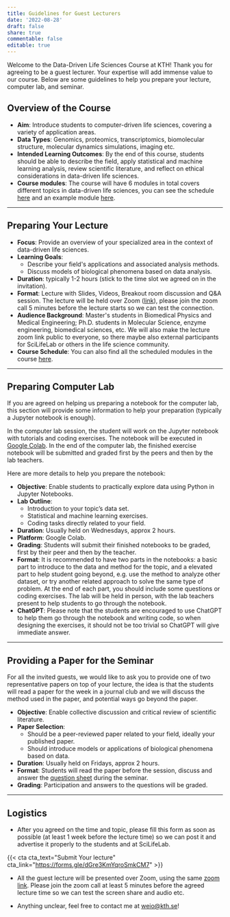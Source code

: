 ```yaml
---
title: Guidelines for Guest Lecturers
date: '2022-08-28'
draft: false
share: true
commentable: false
editable: true
---
```


Welcome to the Data-Driven Life Sciences Course at KTH! Thank you for agreeing to be a guest lecturer. Your expertise will add immense value to our course. Below are some guidelines to help you prepare your lecture, computer lab, and seminar.

## Overview of the Course

- **Aim**: Introduce students to computer-driven life sciences, covering a variety of application areas.
- **Data Types**: Genomics, proteomics, transcriptomics, biomolecular structure, molecular dynamics simulations, imaging etc.
- **Intended Learning Outcomes**: By the end of this course, students should be able to describe the field, apply statistical and machine learning analysis, review scientific literature, and reflect on ethical considerations in data-driven life sciences.
- **Course modules**: The course will have 6 modules in total covers different topics in data-driven life sciences, you can see the schedule [here](/course/ddls-2023/schedule/) and an example module [here](/course/ddls-2023/module-1/). 

---

## Preparing Your Lecture

- **Focus**: Provide an overview of your specialized area in the context of data-driven life sciences.
- **Learning Goals**:
  - Describe your field's applications and associated analysis methods.
  - Discuss models of biological phenomena based on data analysis.
- **Duration**: typically 1-2 hours (stick to the time slot we agreed on in the invitation).
- **Format**: Lecture with Slides, Videos, Breakout room discussion and Q&A session. The lecture will be held over Zoom ([link](https://kth-se.zoom.us/j/69812177998)), please join the zoom call 5 minutes before the lecture starts so we can test the connection.
- **Audience Background**: Master's students in Biomedical Physics and Medical Engineering; Ph.D. students in Molecular Science, enzyme engineering, biomedical sciences, etc. We will also make the lecture zoom link public to everyone, so there maybe also external participants for SciLifeLab or others in the life science community.
- **Course Schedule**: You can also find all the scheduled modules in the course [here](/course/ddls-2023/).

---

## Preparing Computer Lab

If you are agreed on helping us preparing a notebook for the computer lab, this section will provide some information to help your preparation (typically a Jupyter notebook is enough).

In the computer lab session, the student will work on the Jupyter notebook with tutorials and coding exercises. The notebook will be executed in [Google Colab](https://colab.research.google.com/?utm_source=scs-index). In the end of the computer lab, the finished exercise notebook will be submitted and graded first by the peers and then by the lab teachers.

Here are more details to help you prepare the notebook:

- **Objective**: Enable students to practically explore data using Python in Jupyter Notebooks.
- **Lab Outline**:
  - Introduction to your topic’s data set.
  - Statistical and machine learning exercises.
  - Coding tasks directly related to your field.
- **Duration**: Usually held on Wednesdays, approx 2 hours.
- **Platform**: Google Colab.
- **Grading**: Students will submit their finished notebooks to be graded, first by their peer and then by the teacher.
- **Format**: It is recommended to have two parts in the notebooks: a basic part to introduce to the data and method for the topic, and a elevated part to help student going beyond, e.g. use the method to analyze other dataset, or try another related approach to solve the same type of problem. At the end of each part, you should include some questions or coding exercises. The lab will be held in person, with the lab teachers present to help students to go through the notebook.
- **ChatGPT**: Please note that the students are encouraged to use ChatGPT to help them go through the notebook and writing code, so when designing the exercises, it should not be too trivial so ChatGPT will give immediate answer.

---

## Providing a Paper for the Seminar

For all the invited guests, we would like to ask you to provide one of two representative papers on top of your lecture, the idea is that the students will read a paper for the week in a journal club and we will discuss the method used in the paper, and potential ways go beyond the paper.

- **Objective**: Enable collective discussion and critical review of scientific literature.
- **Paper Selection**:
  - Should be a peer-reviewed paper related to your field, ideally your published paper.
  - Should introduce models or applications of biological phenomena based on data.
- **Duration**: Usually held on Fridays, approx 2 hours.
- **Format**: Students will read the paper before the session, discuss and answer the [question sheet](/uploads/JournalClub.pdf) during the seminar.
- **Grading**: Participation and answers to the questions will be graded.

---

## Logistics

 * After you agreed on the time and topic, please fill this form as soon as possible (at least 1 week before the lecture time) so we can post it and advertise it properly to the students and at SciLifeLab.

{{< cta cta_text="Submit Your lecture" cta_link="https://forms.gle/dGre3KmYqroSmkCM7" >}}


 * All the guest lecture will be presented over Zoom, using the same [zoom link](https://kth-se.zoom.us/j/69812177998). Please join the zoom call at least 5 minutes before the agreed lecture time so we can test the screen share and audio etc.

 * Anything unclear, feel free to contact me at [weio@kth.se](mailto:weio@kth.se)!